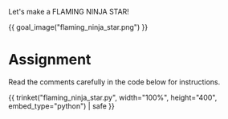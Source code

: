 Let's make a FLAMING NINJA STAR!

{{ goal_image("flaming_ninja_star.png") }}

# Assignment

Read the comments carefully in the code below for instructions.

{{ trinket("flaming_ninja_star.py", width="100%", height="400", embed_type="python") | safe }}


